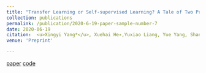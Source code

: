 ```yaml
---
title: "Transfer Learning or Self-supervised Learning? A Tale of Two Pretraining Paradigms"
collection: publications
permalink: /publication/2020-6-19-paper-sample-number-7
date: 2020-06-19
citation:  <u>Xingyi Yang*</u>, Xuehai He∗,Yuxiao Liang, Yue Yang, Shanghang Zhang, Pengtao Xie * Equally contributed
venue: 'Preprint'

---
```

[paper](https://arxiv.org/abs/2007.0423) [code](https://github.com/UCSD-AI4H/SSL-TL)